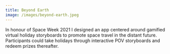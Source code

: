 ```yaml
---
title: Beyond Earth
image: /images/beyond-earth.jpeg
---
```


In honour of Space Week 2021 I designed an app centered around gamified virtual holiday storyboards to promote space travel in the distant future. Participants could take holidays through interactive POV storyboards and redeem prizes thereafter.

